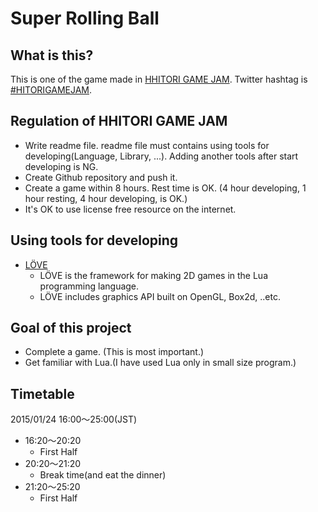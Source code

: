 Super Rolling Ball
==================

What is this?
-------------

This is one of the game made in [HHITORI GAME JAM](https://twitter.com/aoitaku/status/558621958732910593).
Twitter hashtag is [#HITORIGAMEJAM](https://twitter.com/hashtag/HITORIGAMEJAM).

Regulation of HHITORI GAME JAM
------------------------------

*   Write readme file.
    readme file must contains using tools for developing(Language, Library, ...).
	Adding another tools after start developing is NG.
*   Create Github repository and push it.
*   Create a game within 8 hours.
    Rest time is OK.
	(4 hour developing, 1 hour resting, 4 hour developing, is OK.)
*   It's OK to use license free resource on the internet.

Using tools for developing
--------------------------

*   [LÖVE](https://www.love2d.org/)
	*   LÖVE is the framework for making 2D games in the Lua programming language.
    *   LÖVE includes graphics API built on OpenGL, Box2d, ..etc.

Goal of this project
--------------------

*   Complete a game. (This is most important.)
*   Get familiar with Lua.(I have used Lua only in small size program.)

Timetable
---------

2015/01/24 16:00〜25:00(JST)

*    16:20〜20:20
     *   First Half
*    20:20〜21:20
     *   Break time(and eat the dinner)
*    21:20〜25:20
     *   First Half

